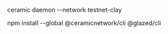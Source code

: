 <!-- run this cli to upload to testnet -->
ceramic daemon --network testnet-clay

<!-- yeah you have to install ceramic cli first -->
npm install --global @ceramicnetwork/cli @glazed/cli